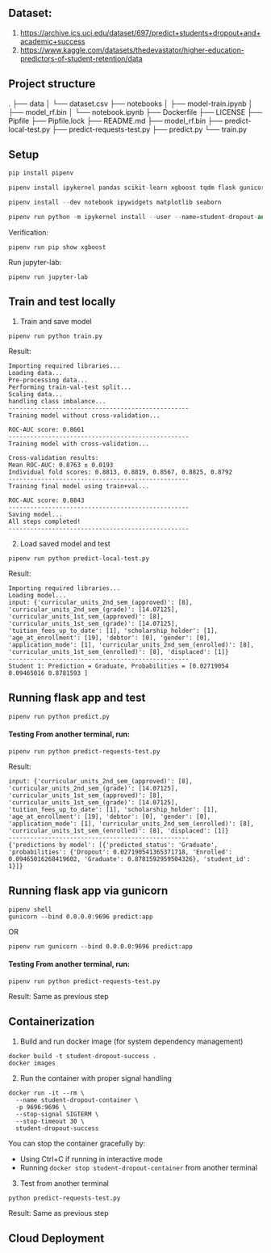 ## Dataset:

1. https://archive.ics.uci.edu/dataset/697/predict+students+dropout+and+academic+success
2. https://www.kaggle.com/datasets/thedevastator/higher-education-predictors-of-student-retention/data


## Project structure

.
├── data
│   └── dataset.csv
├── notebooks
│   ├── model-train.ipynb
│   ├── model_rf.bin
│   └── notebook.ipynb
├── Dockerfile
├── LICENSE
├── Pipfile
├── Pipfile.lock
├── README.md
├── model_rf.bin
├── predict-local-test.py
├── predict-requests-test.py
├── predict.py
└── train.py

## Setup

```python
pip install pipenv

pipenv install ipykernel pandas scikit-learn xgboost tqdm flask gunicorn

pipenv install --dev notebook ipywidgets matplotlib seaborn

pipenv run python -m ipykernel install --user --name=student-dropout-and-success-prediction --display-name "Python (student-dropout-and-success-prediction)"
```

Verification:
```
pipenv run pip show xgboost
```

Run jupyter-lab:
```
pipenv run jupyter-lab
```

## Train and test locally

1. Train and save model

```
pipenv run python train.py
```
Result:
```
Importing required libraries...
Loading data...
Pre-processing data...
Performing train-val-test split...
Scaling data...
handling class imbalance...
--------------------------------------------------
Training model without cross-validation...

ROC-AUC score: 0.8661
--------------------------------------------------
Training model with cross-validation...

Cross-validation results:
Mean ROC-AUC: 0.8763 ± 0.0193
Individual fold scores: 0.8813, 0.8819, 0.8567, 0.8825, 0.8792
--------------------------------------------------
Training final model using train+val...

ROC-AUC score: 0.8843
--------------------------------------------------
Saving model...
All steps completed!
--------------------------------------------------
```

2. Load saved model and test

```
pipenv run python predict-local-test.py
```

Result:
```
Importing required libraries...
Loading model...
input: {'curricular_units_2nd_sem_(approved)': [8], 'curricular_units_2nd_sem_(grade)': [14.07125], 'curricular_units_1st_sem_(approved)': [8], 'curricular_units_1st_sem_(grade)': [14.07125], 'tuition_fees_up_to_date': [1], 'scholarship_holder': [1], 'age_at_enrollment': [19], 'debtor': [0], 'gender': [0], 'application_mode': [1], 'curricular_units_2nd_sem_(enrolled)': [8], 'curricular_units_1st_sem_(enrolled)': [8], 'displaced': [1]}
--------------------------------------------------
Student 1: Prediction = Graduate, Probabilities = [0.02719054 0.09465016 0.8781593 ]
```

## Running flask app and test

```
pipenv run python predict.py
```

#### Testing From another terminal, run:
```
pipenv run python predict-requests-test.py
```

Result:
```
input: {'curricular_units_2nd_sem_(approved)': [8], 'curricular_units_2nd_sem_(grade)': [14.07125], 'curricular_units_1st_sem_(approved)': [8], 'curricular_units_1st_sem_(grade)': [14.07125], 'tuition_fees_up_to_date': [1], 'scholarship_holder': [1], 'age_at_enrollment': [19], 'debtor': [0], 'gender': [0], 'application_mode': [1], 'curricular_units_2nd_sem_(enrolled)': [8], 'curricular_units_1st_sem_(enrolled)': [8], 'displaced': [1]}
--------------------------------------------------
{'predictions by model': [{'predicted_status': 'Graduate', 'probabilities': {'Dropout': 0.027190541365371718, 'Enrolled': 0.09465016268419602, 'Graduate': 0.8781592959504326}, 'student_id': 1}]}
```

## Running flask app via gunicorn
```
pipenv shell
gunicorn --bind 0.0.0.0:9696 predict:app
```
OR
```
pipenv run gunicorn --bind 0.0.0.0:9696 predict:app
```

#### Testing From another terminal, run:
```
pipenv run python predict-requests-test.py
```

Result: Same as previous step


## Containerization

1. Build and run docker image (for system dependency management)

```
docker build -t student-dropout-success .
docker images
```
2. Run the container with proper signal handling
```
docker run -it --rm \
  --name student-dropout-container \
  -p 9696:9696 \
  --stop-signal SIGTERM \
  --stop-timeout 30 \
  student-dropout-success
```
You can stop the container gracefully by:

- Using Ctrl+C if running in interactive mode
- Running `docker stop student-dropout-container` from another terminal

3. Test from another terminal

```
python predict-requests-test.py
```
Result: Same as previous step


## Cloud Deployment
